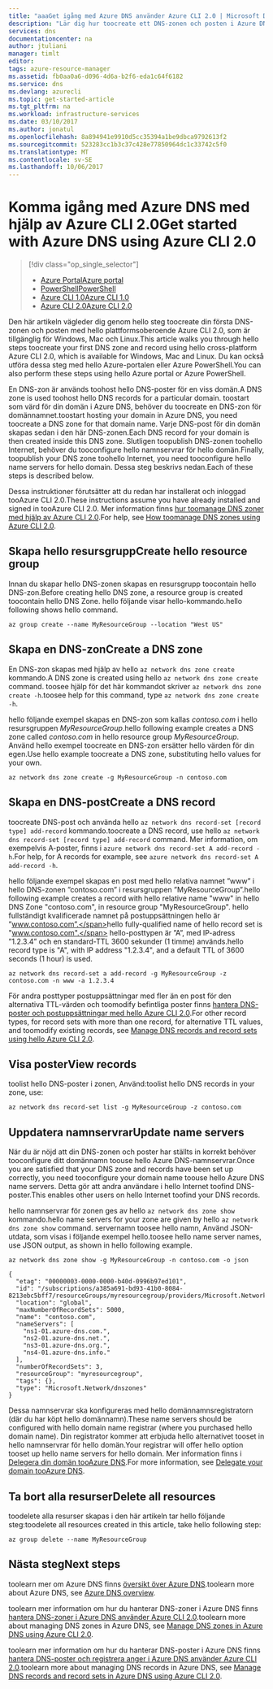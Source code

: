 ```yaml
---
title: "aaaGet igång med Azure DNS använder Azure CLI 2.0 | Microsoft Docs"
description: "Lär dig hur toocreate ett DNS-zonen och posten i Azure DNS. Detta är en stegvis guide toocreate och hantera dina första DNS-zonen och posten med hello Azure CLI 2.0."
services: dns
documentationcenter: na
author: jtuliani
manager: timlt
editor: 
tags: azure-resource-manager
ms.assetid: fb0aa0a6-d096-4d6a-b2f6-eda1c64f6182
ms.service: dns
ms.devlang: azurecli
ms.topic: get-started-article
ms.tgt_pltfrm: na
ms.workload: infrastructure-services
ms.date: 03/10/2017
ms.author: jonatul
ms.openlocfilehash: 8a894941e9910d5cc35394a1be9dbca9792613f2
ms.sourcegitcommit: 523283cc1b3c37c428e77850964dc1c33742c5f0
ms.translationtype: MT
ms.contentlocale: sv-SE
ms.lasthandoff: 10/06/2017
---
```

# <a name="get-started-with-azure-dns-using-azure-cli-20"></a><span data-ttu-id="1e4f6-104">Komma igång med Azure DNS med hjälp av Azure CLI 2.0</span><span class="sxs-lookup"><span data-stu-id="1e4f6-104">Get started with Azure DNS using Azure CLI 2.0</span></span>

> [!div class="op_single_selector"]
> * [<span data-ttu-id="1e4f6-105">Azure Portal</span><span class="sxs-lookup"><span data-stu-id="1e4f6-105">Azure portal</span></span>](dns-getstarted-portal.md)
> * [<span data-ttu-id="1e4f6-106">PowerShell</span><span class="sxs-lookup"><span data-stu-id="1e4f6-106">PowerShell</span></span>](dns-getstarted-powershell.md)
> * [<span data-ttu-id="1e4f6-107">Azure CLI 1.0</span><span class="sxs-lookup"><span data-stu-id="1e4f6-107">Azure CLI 1.0</span></span>](dns-getstarted-cli-nodejs.md)
> * [<span data-ttu-id="1e4f6-108">Azure CLI 2.0</span><span class="sxs-lookup"><span data-stu-id="1e4f6-108">Azure CLI 2.0</span></span>](dns-getstarted-cli.md)

<span data-ttu-id="1e4f6-109">Den här artikeln vägleder dig genom hello steg toocreate din första DNS-zonen och posten med hello plattformsoberoende Azure CLI 2.0, som är tillgänglig för Windows, Mac och Linux.</span><span class="sxs-lookup"><span data-stu-id="1e4f6-109">This article walks you through hello steps toocreate your first DNS zone and record using hello cross-platform Azure CLI 2.0, which is available for Windows, Mac and Linux.</span></span> <span data-ttu-id="1e4f6-110">Du kan också utföra dessa steg med hello Azure-portalen eller Azure PowerShell.</span><span class="sxs-lookup"><span data-stu-id="1e4f6-110">You can also perform these steps using hello Azure portal or Azure PowerShell.</span></span>

<span data-ttu-id="1e4f6-111">En DNS-zon är används toohost hello DNS-poster för en viss domän.</span><span class="sxs-lookup"><span data-stu-id="1e4f6-111">A DNS zone is used toohost hello DNS records for a particular domain.</span></span> <span data-ttu-id="1e4f6-112">toostart som värd för din domän i Azure DNS, behöver du toocreate en DNS-zon för domännamnet.</span><span class="sxs-lookup"><span data-stu-id="1e4f6-112">toostart hosting your domain in Azure DNS, you need toocreate a DNS zone for that domain name.</span></span> <span data-ttu-id="1e4f6-113">Varje DNS-post för din domän skapas sedan i den här DNS-zonen.</span><span class="sxs-lookup"><span data-stu-id="1e4f6-113">Each DNS record for your domain is then created inside this DNS zone.</span></span> <span data-ttu-id="1e4f6-114">Slutligen toopublish DNS-zonen toohello Internet, behöver du tooconfigure hello namnservrar för hello domän.</span><span class="sxs-lookup"><span data-stu-id="1e4f6-114">Finally, toopublish your DNS zone toohello Internet, you need tooconfigure hello name servers for hello domain.</span></span> <span data-ttu-id="1e4f6-115">Dessa steg beskrivs nedan.</span><span class="sxs-lookup"><span data-stu-id="1e4f6-115">Each of these steps is described below.</span></span>

<span data-ttu-id="1e4f6-116">Dessa instruktioner förutsätter att du redan har installerat och inloggad tooAzure CLI 2.0.</span><span class="sxs-lookup"><span data-stu-id="1e4f6-116">These instructions assume you have already installed and signed in tooAzure CLI 2.0.</span></span> <span data-ttu-id="1e4f6-117">Mer information finns [hur toomanage DNS zoner med hjälp av Azure CLI 2.0](dns-operations-dnszones-cli.md).</span><span class="sxs-lookup"><span data-stu-id="1e4f6-117">For help, see [How toomanage DNS zones using Azure CLI 2.0](dns-operations-dnszones-cli.md).</span></span>

## <a name="create-hello-resource-group"></a><span data-ttu-id="1e4f6-118">Skapa hello resursgrupp</span><span class="sxs-lookup"><span data-stu-id="1e4f6-118">Create hello resource group</span></span>

<span data-ttu-id="1e4f6-119">Innan du skapar hello DNS-zonen skapas en resursgrupp toocontain hello DNS-zon.</span><span class="sxs-lookup"><span data-stu-id="1e4f6-119">Before creating hello DNS zone, a resource group is created toocontain hello DNS Zone.</span></span> <span data-ttu-id="1e4f6-120">hello följande visar hello-kommando.</span><span class="sxs-lookup"><span data-stu-id="1e4f6-120">hello following shows hello command.</span></span>

```azurecli
az group create --name MyResourceGroup --location "West US"
```

## <a name="create-a-dns-zone"></a><span data-ttu-id="1e4f6-121">Skapa en DNS-zon</span><span class="sxs-lookup"><span data-stu-id="1e4f6-121">Create a DNS zone</span></span>

<span data-ttu-id="1e4f6-122">En DNS-zon skapas med hjälp av hello `az network dns zone create` kommando.</span><span class="sxs-lookup"><span data-stu-id="1e4f6-122">A DNS zone is created using hello `az network dns zone create` command.</span></span> <span data-ttu-id="1e4f6-123">toosee hjälp för det här kommandot skriver `az network dns zone create -h`.</span><span class="sxs-lookup"><span data-stu-id="1e4f6-123">toosee help for this command, type `az network dns zone create -h`.</span></span>

<span data-ttu-id="1e4f6-124">hello följande exempel skapas en DNS-zon som kallas *contoso.com* i hello resursgruppen *MyResourceGroup*.</span><span class="sxs-lookup"><span data-stu-id="1e4f6-124">hello following example creates a DNS zone called *contoso.com* in hello resource group *MyResourceGroup*.</span></span> <span data-ttu-id="1e4f6-125">Använd hello exempel toocreate en DNS-zon ersätter hello värden för din egen.</span><span class="sxs-lookup"><span data-stu-id="1e4f6-125">Use hello example toocreate a DNS zone, substituting hello values for your own.</span></span>

```azurecli
az network dns zone create -g MyResourceGroup -n contoso.com
```


## <a name="create-a-dns-record"></a><span data-ttu-id="1e4f6-126">Skapa en DNS-post</span><span class="sxs-lookup"><span data-stu-id="1e4f6-126">Create a DNS record</span></span>

<span data-ttu-id="1e4f6-127">toocreate DNS-post och använda hello `az network dns record-set [record type] add-record` kommando.</span><span class="sxs-lookup"><span data-stu-id="1e4f6-127">toocreate a DNS record, use hello `az network dns record-set [record type] add-record` command.</span></span> <span data-ttu-id="1e4f6-128">Mer information, om exempelvis A-poster, finns i `azure network dns record-set A add-record -h`.</span><span class="sxs-lookup"><span data-stu-id="1e4f6-128">For help, for A records for example, see `azure network dns record-set A add-record -h`.</span></span>

<span data-ttu-id="1e4f6-129">hello följande exempel skapas en post med hello relativa namnet ”www” i hello DNS-zonen ”contoso.com” i resursgruppen ”MyResourceGroup”.</span><span class="sxs-lookup"><span data-stu-id="1e4f6-129">hello following example creates a record with hello relative name "www" in hello DNS Zone "contoso.com", in resource group "MyResourceGroup".</span></span> <span data-ttu-id="1e4f6-130">hello fullständigt kvalificerade namnet på postuppsättningen hello är ”www.contoso.com”.</span><span class="sxs-lookup"><span data-stu-id="1e4f6-130">hello fully-qualified name of hello record set is "www.contoso.com".</span></span> <span data-ttu-id="1e4f6-131">hello-posttypen är ”A”, med IP-adress ”1.2.3.4” och en standard-TTL 3600 sekunder (1 timme) används.</span><span class="sxs-lookup"><span data-stu-id="1e4f6-131">hello record type is "A", with IP address "1.2.3.4", and a default TTL of 3600 seconds (1 hour) is used.</span></span>

```azurecli
az network dns record-set a add-record -g MyResourceGroup -z contoso.com -n www -a 1.2.3.4
```

<span data-ttu-id="1e4f6-132">För andra posttyper postuppsättningar med fler än en post för den alternativa TTL-värden och toomodify befintliga poster finns [hantera DNS-poster och postuppsättningar med hello Azure CLI 2.0](dns-operations-recordsets-cli.md).</span><span class="sxs-lookup"><span data-stu-id="1e4f6-132">For other record types, for record sets with more than one record, for alternative TTL values, and toomodify existing records, see [Manage DNS records and record sets using hello Azure CLI 2.0](dns-operations-recordsets-cli.md).</span></span>


## <a name="view-records"></a><span data-ttu-id="1e4f6-133">Visa poster</span><span class="sxs-lookup"><span data-stu-id="1e4f6-133">View records</span></span>

<span data-ttu-id="1e4f6-134">toolist hello DNS-poster i zonen, Använd:</span><span class="sxs-lookup"><span data-stu-id="1e4f6-134">toolist hello DNS records in your zone, use:</span></span>

```azurecli
az network dns record-set list -g MyResourceGroup -z contoso.com
```


## <a name="update-name-servers"></a><span data-ttu-id="1e4f6-135">Uppdatera namnservrar</span><span class="sxs-lookup"><span data-stu-id="1e4f6-135">Update name servers</span></span>

<span data-ttu-id="1e4f6-136">När du är nöjd att din DNS-zonen och poster har ställts in korrekt behöver tooconfigure ditt domännamn toouse hello Azure DNS-namnservrar.</span><span class="sxs-lookup"><span data-stu-id="1e4f6-136">Once you are satisfied that your DNS zone and records have been set up correctly, you need tooconfigure your domain name toouse hello Azure DNS name servers.</span></span> <span data-ttu-id="1e4f6-137">Detta gör att andra användare i hello Internet toofind DNS-poster.</span><span class="sxs-lookup"><span data-stu-id="1e4f6-137">This enables other users on hello Internet toofind your DNS records.</span></span>

<span data-ttu-id="1e4f6-138">hello namnservrar för zonen ges av hello `az network dns zone show` kommando.</span><span class="sxs-lookup"><span data-stu-id="1e4f6-138">hello name servers for your zone are given by hello `az network dns zone show` command.</span></span> <span data-ttu-id="1e4f6-139">servernamn toosee hello namn, Använd JSON-utdata, som visas i följande exempel hello.</span><span class="sxs-lookup"><span data-stu-id="1e4f6-139">toosee hello name server names, use JSON output, as shown in hello following example.</span></span>

```azurecli
az network dns zone show -g MyResourceGroup -n contoso.com -o json

{
  "etag": "00000003-0000-0000-b40d-0996b97ed101",
  "id": "/subscriptions/a385a691-bd93-41b0-8084-8213ebc5bff7/resourceGroups/myresourcegroup/providers/Microsoft.Network/dnszones/contoso.com",
  "location": "global",
  "maxNumberOfRecordSets": 5000,
  "name": "contoso.com",
  "nameServers": [
    "ns1-01.azure-dns.com.",
    "ns2-01.azure-dns.net.",
    "ns3-01.azure-dns.org.",
    "ns4-01.azure-dns.info."
  ],
  "numberOfRecordSets": 3,
  "resourceGroup": "myresourcegroup",
  "tags": {},
  "type": "Microsoft.Network/dnszones"
}
```

<span data-ttu-id="1e4f6-140">Dessa namnservrar ska konfigureras med hello domännamnsregistratorn (där du har köpt hello domännamn).</span><span class="sxs-lookup"><span data-stu-id="1e4f6-140">These name servers should be configured with hello domain name registrar (where you purchased hello domain name).</span></span> <span data-ttu-id="1e4f6-141">Din registrator kommer att erbjuda hello alternativet tooset in hello namnservrar för hello domän.</span><span class="sxs-lookup"><span data-stu-id="1e4f6-141">Your registrar will offer hello option tooset up hello name servers for hello domain.</span></span> <span data-ttu-id="1e4f6-142">Mer information finns i [Delegera din domän tooAzure DNS](dns-domain-delegation.md).</span><span class="sxs-lookup"><span data-stu-id="1e4f6-142">For more information, see [Delegate your domain tooAzure DNS](dns-domain-delegation.md).</span></span>

## <a name="delete-all-resources"></a><span data-ttu-id="1e4f6-143">Ta bort alla resurser</span><span class="sxs-lookup"><span data-stu-id="1e4f6-143">Delete all resources</span></span>
 
<span data-ttu-id="1e4f6-144">toodelete alla resurser skapas i den här artikeln tar hello följande steg:</span><span class="sxs-lookup"><span data-stu-id="1e4f6-144">toodelete all resources created in this article, take hello following step:</span></span>

```azurecli
az group delete --name MyResourceGroup
```

## <a name="next-steps"></a><span data-ttu-id="1e4f6-145">Nästa steg</span><span class="sxs-lookup"><span data-stu-id="1e4f6-145">Next steps</span></span>

<span data-ttu-id="1e4f6-146">toolearn mer om Azure DNS finns [översikt över Azure DNS](dns-overview.md).</span><span class="sxs-lookup"><span data-stu-id="1e4f6-146">toolearn more about Azure DNS, see [Azure DNS overview](dns-overview.md).</span></span>

<span data-ttu-id="1e4f6-147">toolearn mer information om hur du hanterar DNS-zoner i Azure DNS finns [hantera DNS-zoner i Azure DNS använder Azure CLI 2.0](dns-operations-dnszones-cli.md).</span><span class="sxs-lookup"><span data-stu-id="1e4f6-147">toolearn more about managing DNS zones in Azure DNS, see [Manage DNS zones in Azure DNS using Azure CLI 2.0](dns-operations-dnszones-cli.md).</span></span>

<span data-ttu-id="1e4f6-148">toolearn mer information om hur du hanterar DNS-poster i Azure DNS finns [hantera DNS-poster och registrera anger i Azure DNS använder Azure CLI 2.0](dns-operations-recordsets-cli.md).</span><span class="sxs-lookup"><span data-stu-id="1e4f6-148">toolearn more about managing DNS records in Azure DNS, see [Manage DNS records and record sets in Azure DNS using Azure CLI 2.0](dns-operations-recordsets-cli.md).</span></span>
